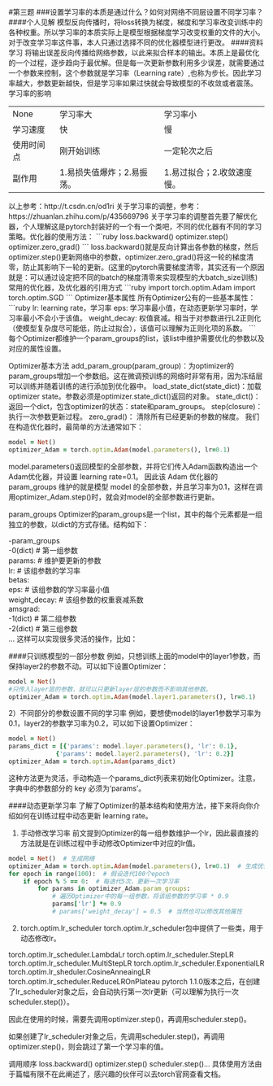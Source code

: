 #第三题
###设置学习率的本质是通过什么？如何对网络不同层设置不同学习率？
####个人见解
模型反向传播时，将loss转换为梯度，梯度和学习率改变训练中的各种权重。所以学习率的本质实际上是模型根据梯度学习改变权重的文件的大小。对于改变学习率这件事，本人只通过选择不同的优化器模型进行更改。
####资料学习
将输出误差反向传播给网络参数，以此来拟合样本的输出。本质上是最优化的一个过程，逐步趋向于最优解。但是每一次更新参数利用多少误差，就需要通过一个参数来控制，这个参数就是学习率（Learning rate）,也称为步长。因此学习率越大，参数更新越快，但是学习率如果过快就会导致模型的不收敛或者震荡。
学习率的影响
<table>
    <tr>
        <td>None</td> 
        <td>学习率大</td> 
        <td>学习率小</td> 
   </tr>
    <tr>
  		<td>学习速度</td> 
        <td>快</td> 
        <td>慢</td> 
    </tr>
    <tr>
        <td>使用时间点</td> 
        <td>刚开始训练</td> 
        <td>一定轮次之后</td> 
    </tr>
        <td>副作用</td> 
        <td>1.易损失值爆炸；2.易振荡。</td> 
        <td>1.易过拟合；2.收敛速度慢。</td> 
    </tr>
</table>
以上参考：http://t.csdn.cn/od1ri
关于学习率的调整，参考：https://zhuanlan.zhihu.com/p/435669796
关于学习率的调整首先要了解优化器，个人理解这是pytorch封装好的一个有一个类吧，不同的优化器有不同的学习策略。优化器的使用方法：
```ruby
loss.backward()
optimizer.step()
optimizer.zero_grad()
```
loss.backward()就是反向计算出各参数的梯度，然后optimizer.step()更新网络中的参数，optimizer.zero_grad()将这一轮的梯度清零，防止其影响下一轮的更新。(这里的pytorch需要梯度清零，其实还有一个原因就是：可以通过设定把不同的batch的梯度清零来实现模型的大batch_size训练)
常用的优化器，及优化器的引用方式
```ruby
import torch.optim.Adam
import torch.optim.SGD 
```
Optimizer基本属性
所有Optimizer公有的一些基本属性：
```ruby
lr: learning rate，学习率
eps: 学习率最小值，在动态更新学习率时，学习率最小不会小于该值。
weight_decay: 权值衰减。相当于对参数进行L2正则化（使模型复杂度尽可能低，防止过拟合），该值可以理解为正则化项的系数。
```
每个Optimizer都维护一个param_groups的list，该list中维护需要优化的参数以及对应的属性设置。

Optimizer基本方法
add_param_group(param_group)：为optimizer的param_groups增加一个参数组。这在微调预训练的网络时非常有用，因为冻结层可以训练并随着训练的进行添加到优化器中。
load_state_dict(state_dict)：加载optimizer state。参数必须是optimizer.state_dict()返回的对象。
state_dict()：返回一个dict，包含optimizer的状态：state和param_groups。
step(closure)： 执行一次参数更新过程。
zero_grad()： 清除所有已经更新的参数的梯度。
我们在构造优化器时，最简单的方法通常如下：
```ruby
model = Net()
optimizer_Adam = torch.optim.Adam(model.parameters(), lr=0.1) 
```
model.parameters()返回模型的全部参数，并将它们传入Adam函数构造出一个Adam优化器，并设置 learning rate=0.1。
因此该 Adam 优化器的 param_groups 维护的就是模型 model 的全部参数，并且学习率为0.1，这样在调用optimizer_Adam.step()时，就会对model的全部参数进行更新。

param_groups
Optimizer的param_groups是一个list，其中的每个元素都是一组独立的参数，以dict的方式存储。结构如下：

-param_groups    
    -0(dict)  # 第一组参数        
        params:  # 维护要更新的参数        
        lr:  # 该组参数的学习率        
        betas:        
        eps:  # 该组参数的学习率最小值        
        weight_decay:  # 该组参数的权重衰减系数        
        amsgrad:      
    -1(dict)  # 第二组参数    
    -2(dict)  # 第三组参数    
    ...
这样可以实现很多灵活的操作，比如：

####只训练模型的一部分参数
例如，只想训练上面的model中的layer1参数，而保持layer2的参数不动。可以如下设置Optimizer：
```ruby
model = Net()
#只传入layer层的参数，就可以只更新layer层的参数而不影响其他参数。
optimizer_Adam = torch.optim.Adam(model.layer1.parameters(), lr=0.1)  
```
2）不同部分的参数设置不同的学习率
例如，要想使model的layer1参数学习率为0.1，layer2的参数学习率为0.2，可以如下设置Optimizer：
```ruby
model = Net()
params_dict = [{'params': model.layer.parameters(), 'lr': 0.1},              
             {'params': model.layer2.parameters(), 'lr': 0.2}]
optimizer_Adam = torch.optim.Adam(params_dict)
```
这种方法更为灵活，手动构造一个params_dict列表来初始化Optimizer。注意，字典中的参数部分的 key 必须为‘params’。

####动态更新学习率
了解了Optimizer的基本结构和使用方法，接下来将向你介绍如何在训练过程中动态更新 learning rate。

1. 手动修改学习率
前文提到Optimizer的每一组参数维护一个lr，因此最直接的方法就是在训练过程中手动修改Optimizer中对应的lr值。
```ruby
model = Net()  # 生成网络
optimizer_Adam = torch.optim.Adam(model.parameters(), lr=0.1)  # 生成优化器
for epoch in range(100):  # 假设迭代100个epoch    
    if epoch % 5 == 0:  # 每迭代5次，更新一次学习率        
        for params in optimizer_Adam.param_groups:             
            # 遍历Optimizer中的每一组参数，将该组参数的学习率 * 0.9            
            params['lr'] *= 0.9            
            # params['weight_decay'] = 0.5  # 当然也可以修改其他属性
```
2. torch.optim.lr_scheduler
torch.optim.lr_scheduler包中提供了一些类，用于动态修改lr。

torch.optim.lr_scheduler.LambdaLr
torch.optim.lr_scheduler.StepLR
torch.optim.lr_scheduler.MultiStepLR
torch.optim.lr_scheduler.ExponentialLR
torch.optim.lr_sheduler.CosineAnneaingLR
torch.optim.lr_scheduler.ReduceLROnPlateau
pytorch 1.1.0版本之后，在创建了lr_scheduler对象之后，会自动执行第一次lr更新（可以理解为执行一次scheduler.step()）。

因此在使用的时候，需要先调用optimizer.step()，再调用scheduler.step()。

如果创建了lr_scheduler对象之后，先调用scheduler.step()，再调用optimizer.step()，则会跳过了第一个学习率的值。

调用顺序
loss.backward()
optimizer.step()
scheduler.step()...
具体使用方法由于篇幅有限不在此阐述了，感兴趣的伙伴可以去torch官网查看文档。



